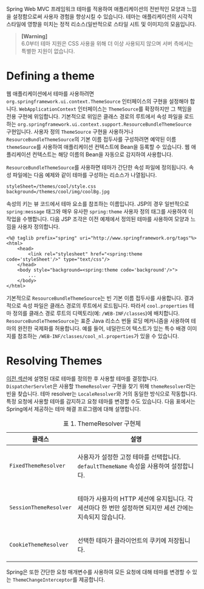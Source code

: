 <p>Spring Web MVC 프레임워크 테마를 적용하여 애플리케이션의 전반적인 모양과 느낌을 설정함으로써 사용자 경험을 향상시킬 수 있습니다. 테마는 애플리케이션의 시각적 스타일에 영향을 미치는 정적 리소스(일반적으로 스타일 시트 및 이미지)의 모음입니다.</p>
<blockquote>
<p><strong>[Warning]</strong><br>
6.0부터 테마 지원은 CSS 사용을 위해 더 이상 사용되지 않으며 서버 측에서는 특별한 지원이 없습니다.</p>
</blockquote>
<h1 id="defining-a-theme">Defining a theme</h1>
<p>웹 애플리케이션에서 테마를 사용하려면 <code>org.springframework.ui.context.ThemeSource</code> 인터페이스의 구현을 설정해야 합니다. <code>WebApplicationContext</code> 인터페이스는 <code>ThemeSource</code>를 확장하지만 그 책임을 전용 구현에 위임합니다. 기본적으로 위임은 클래스 경로의 루트에서 속성 파일을 로드하는 <code>org.springframework.ui.context.support.ResourceBundleThemeSource</code> 구현입니다. 사용자 정의 <code>ThemeSource</code> 구현을 사용하거나 <code>ResourceBundleThemeSource</code>의 기본 이름 접두사를 구성하려면 예약된 이름 <code>themeSource</code>를 사용하여 애플리케이션 컨텍스트에 Bean을 등록할 수 있습니다. 웹 애플리케이션 컨텍스트는 해당 이름의 Bean을 자동으로 감지하여 사용합니다.</p>
<p><code>ResourceBundleThemeSource</code>를 사용하면 테마가 간단한 속성 파일에 정의됩니다. 속성 파일에는 다음 예제와 같이 테마를 구성하는 리소스가 나열됩니다.</p>
<pre><code class="language-null">styleSheet=/themes/cool/style.css
background=/themes/cool/img/coolBg.jpg</code></pre>
<p>속성의 키는 뷰 코드에서 테마 요소를 참조하는 이름입니다. JSP의 경우 일반적으로 <code>spring:message</code> 태그와 매우 유사한 <code>spring:theme</code> 사용자 정의 태그를 사용하여 이 작업을 수행합니다. 다음 JSP 조각은 이전 예제에서 정의된 테마를 사용하여 모양과 느낌을 사용자 정의합니다.</p>
<pre><code class="language-xml">&lt;%@ taglib prefix="spring" uri="http://www.springframework.org/tags"%&gt;
<span class="token tag"><span class="token tag"><span class="token punctuation">&lt;</span>html</span><span class="token punctuation">&gt;</span></span>
	<span class="token tag"><span class="token tag"><span class="token punctuation">&lt;</span>head</span><span class="token punctuation">&gt;</span></span>
		<span class="token tag"><span class="token tag"><span class="token punctuation">&lt;</span>link</span> <span class="token attr-name">rel</span><span class="token attr-value"><span class="token punctuation">=</span><span class="token punctuation">"</span>stylesheet<span class="token punctuation">"</span></span> <span class="token attr-name">href</span><span class="token attr-value"><span class="token punctuation">=</span><span class="token punctuation">"</span>&lt;spring:theme code='styleSheet'/&gt;<span class="token punctuation">"</span></span> <span class="token attr-name">type</span><span class="token attr-value"><span class="token punctuation">=</span><span class="token punctuation">"</span>text/css<span class="token punctuation">"</span></span><span class="token punctuation">/&gt;</span></span>
	<span class="token tag"><span class="token tag"><span class="token punctuation">&lt;/</span>head</span><span class="token punctuation">&gt;</span></span>
	<span class="token tag"><span class="token tag"><span class="token punctuation">&lt;</span>body</span> <span class="token attr-name">style</span><span class="token attr-value"><span class="token punctuation">=</span><span class="token punctuation">"</span>background=&lt;spring:theme code='background'/&gt;<span class="token punctuation">"</span></span><span class="token punctuation">&gt;</span></span>
		...
	<span class="token tag"><span class="token tag"><span class="token punctuation">&lt;/</span>body</span><span class="token punctuation">&gt;</span></span>
<span class="token tag"><span class="token tag"><span class="token punctuation">&lt;/</span>html</span><span class="token punctuation">&gt;</span></span></code></pre>
<p>기본적으로 <code>ResourceBundleThemeSource</code>는 빈 기본 이름 접두사를 사용합니다. 결과적으로 속성 파일은 클래스 경로의 루트에서 로드됩니다. 따라서 <code>cool.properties</code> 테마 정의를 클래스 경로 루트의 디렉토리(예: <code>/WEB-INF/classes</code>)에 배치합니다. <code>ResourceBundleThemeSource</code>는 표준 Java 리소스 번들 로딩 메커니즘을 사용하여 테마의 완전한 국제화를 허용합니다. 예를 들어, 네덜란드어 텍스트가 있는 특수 배경 이미지를 참조하는 <code>/WEB-INF/classes/cool_nl.properties</code>가 있을 수 있습니다.</p>
<h1 id="resolving-themes">Resolving Themes</h1>
<p><a href="https://docs.spring.io/spring-framework/reference/web/webmvc/mvc-servlet/themeresolver.html#mvc-themeresolver-defining">이전 섹션</a>에 설명된 대로 테마를 정의한 후 사용할 테마를 결정합니다. <code>DispatcherServlet</code>은 사용할 <code>ThemeResolver</code> 구현을 찾기 위해 <code>themeResolver</code>라는 빈을 찾습니다. 테마 resolver는 <code>LocaleResolver</code>와 거의 동일한 방식으로 작동합니다. 특정 요청에 사용할 테마를 감지하고 요청 테마를 변경할 수도 있습니다. 다음 표에서는 Spring에서 제공하는 테마 해결 프로그램에 대해 설명합니다.</p>
<table id="mvc-theme-resolver-impls-tbl" class="tableblock frame-all grid-all stripes-odd stretch">
<caption class="title">표 1. ThemeResolver 구현체</caption>




<thead>
<tr>
<th class="tableblock halign-left valign-top">클래스</th>
<th class="tableblock halign-left valign-top">설명</th>
</tr>
</thead>
<tbody>
<tr>
<td class="tableblock halign-left valign-top"><p class="tableblock"><code>FixedThemeResolver</code></p></td>
<td class="tableblock halign-left valign-top"><p class="tableblock">사용자가 설정한 고정 테마를 선택합니다. <code>defaultThemeName</code> 속성을 사용하여 설정합니다.</p></td>
</tr>
<tr>
<td class="tableblock halign-left valign-top"><p class="tableblock"><code>SessionThemeResolver</code></p></td>
<td class="tableblock halign-left valign-top"><p class="tableblock">테마가 사용자의 HTTP 세션에 유지됩니다. 각 세션마다 한 번만 설정하면 되지만 세션 간에는 지속되지 않습니다.</p></td>
</tr>
<tr>
<td class="tableblock halign-left valign-top"><p class="tableblock"><code>CookieThemeResolver</code></p></td>
<td class="tableblock halign-left valign-top"><p class="tableblock">선택한 테마가 클라이언트의 쿠키에 저장됩니다.</p></td>
</tr>
</tbody>
</table>
<p>Spring은 또한 간단한 요청 매개변수를 사용하여 모든 요청에 ​​대해 테마를 변경할 수 있는 <code>ThemeChangeInterceptor</code>를 제공합니다.</p>